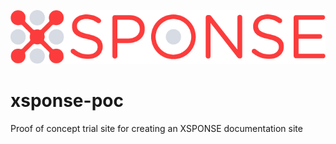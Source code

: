 ![XSPONSE logo](XSPONSE_Logo.png)
# xsponse-poc
Proof of concept trial site for creating an XSPONSE documentation site
